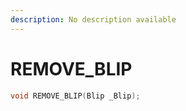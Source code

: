 ```yaml
---
description: No description available 
---
```


# REMOVE_BLIP

```cpp
void REMOVE_BLIP(Blip _Blip);
```